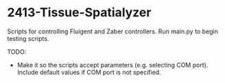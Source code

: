 # 2413-Tissue-Spatialyzer

Scripts for controlling Fluigent and Zaber controllers.
Run main.py to begin testing scripts.

TODO:
- Make it so the scripts accept parameters (e.g. selecting COM port). Include default values if COM port is not specified. 
